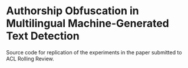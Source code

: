 # Authorship Obfuscation in Multilingual Machine-Generated Text Detection
Source code for replication of the experiments in the paper submitted to ACL Rolling Review.
